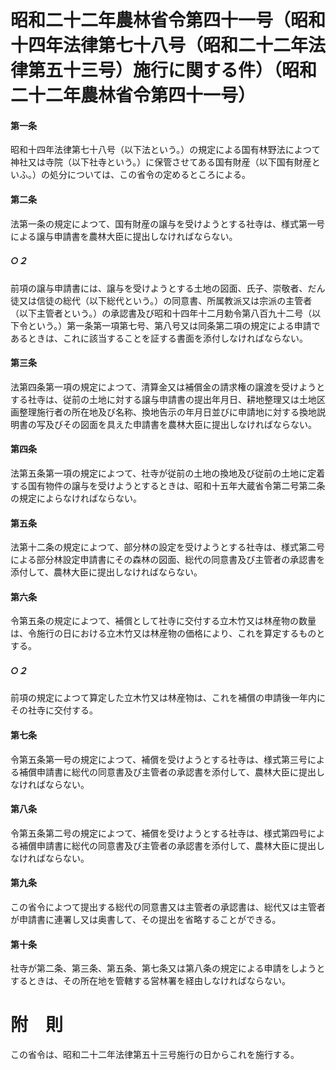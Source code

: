 # 昭和二十二年農林省令第四十一号（昭和十四年法律第七十八号（昭和二十二年法律第五十三号）施行に関する件）（昭和二十二年農林省令第四十一号）
#### 第一条
昭和十四年法律第七十八号（以下法という。）の規定による国有林野法によつて神社又は寺院（以下社寺という。）に保管させてある国有財産（以下国有財産といふ。）の処分については、この省令の定めるところによる。
#### 第二条
法第一条の規定によつて、国有財産の譲与を受けようとする社寺は、様式第一号による譲与申請書を農林大臣に提出しなければならない。
##### ○２
前項の譲与申請書には、譲与を受けようとする土地の図面、氏子、崇敬者、だん徒又は信徒の総代（以下総代という。）の同意書、所属教派又は宗派の主管者（以下主管者という。）の承認書及び昭和十四年十二月勅令第八百九十二号（以下令という。）第一条第一項第七号、第八号又は同条第二項の規定による申請であるときは、これに該当することを証する書面を添付しなければならない。
#### 第三条
法第四条第一項の規定によつて、清算金又は補償金の請求権の譲渡を受けようとする社寺は、従前の土地に対する譲与申請書の提出年月日、耕地整理又は土地区画整理施行者の所在地及び名称、換地告示の年月日並びに申請地に対する換地説明書の写及びその図面を具えた申請書を農林大臣に提出しなければならない。
#### 第四条
法第五条第一項の規定によつて、社寺が従前の土地の換地及び従前の土地に定着する国有物件の譲与を受けようとするときは、昭和十五年大蔵省令第二号第二条の規定によらなければならない。
#### 第五条
法第十二条の規定によつて、部分林の設定を受けようとする社寺は、様式第二号による部分林設定申請書にその森林の図面、総代の同意書及び主管者の承認書を添付して、農林大臣に提出しなければならない。
#### 第六条
令第五条の規定によつて、補償として社寺に交付する立木竹又は林産物の数量は、令施行の日における立木竹又は林産物の価格により、これを算定するものとする。
##### ○２
前項の規定によつて算定した立木竹又は林産物は、これを補償の申請後一年内にその社寺に交付する。
#### 第七条
令第五条第一号の規定によつて、補償を受けようとする社寺は、様式第三号による補償申請書に総代の同意書及び主管者の承認書を添付して、農林大臣に提出しなければならない。
#### 第八条
令第五条第二号の規定によつて、補償を受けようとする社寺は、様式第四号による補償申請書に総代の同意書及び主管者の承認書を添付して、農林大臣に提出しなければならない。
#### 第九条
この省令によつて提出する総代の同意書又は主管者の承認書は、総代又は主管者が申請書に連署し又は奥書して、その提出を省略することができる。
#### 第十条
社寺が第二条、第三条、第五条、第七条又は第八条の規定による申請をしようとするときは、その所在地を管轄する営林署を経由しなければならない。
# 附　則
この省令は、昭和二十二年法律第五十三号施行の日からこれを施行する。
